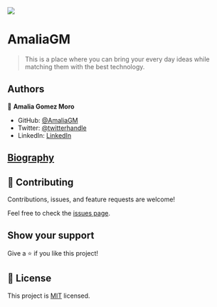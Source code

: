 ![](https://img.shields.io/badge/Microverse-blueviolet)

# AmaliaGM

>This is a place where you can bring your every day ideas while matching them with the best technology.

## Authors

👤 **Amalia Gomez Moro**


- GitHub: [@AmaliaGM](https://github.com/AmaliaGM)
- Twitter: [@twitterhandle](https://twitter.com/AmaliaGomezMoro)
- LinkedIn: [LinkedIn](https://www.linkedin.com/in/maria-amalia-gomez-moro/)

## [Biography](https://drive.google.com/file/d/1-ax2GzXdMzk59RO-fWzaHJvogU9xsgIS/view?usp=sharing)

## 🤝 Contributing

Contributions, issues, and feature requests are welcome!

Feel free to check the [issues page](../../issues/).

## Show your support

Give a ⭐️ if you like this project!

## 📝 License

This project is [MIT](./MIT.md) licensed.
